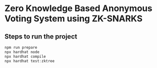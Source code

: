 # Zero Knowledge Based Anonymous Voting System using ZK-SNARKS
## Steps to run the project
```js
npm run prepare
npx hardhat node
npx hardhat compile
npx hardhat test:zktree
```